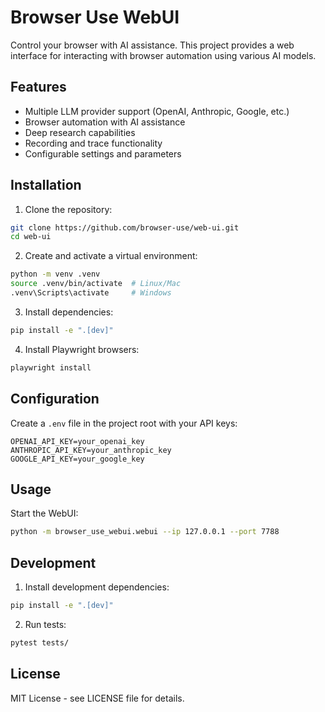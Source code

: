# Browser Use WebUI

Control your browser with AI assistance. This project provides a web interface for interacting with browser automation using various AI models.

## Features

- Multiple LLM provider support (OpenAI, Anthropic, Google, etc.)
- Browser automation with AI assistance
- Deep research capabilities
- Recording and trace functionality
- Configurable settings and parameters

## Installation

1. Clone the repository:
```bash
git clone https://github.com/browser-use/web-ui.git
cd web-ui
```

2. Create and activate a virtual environment:
```bash
python -m venv .venv
source .venv/bin/activate  # Linux/Mac
.venv\Scripts\activate     # Windows
```

3. Install dependencies:
```bash
pip install -e ".[dev]"
```

4. Install Playwright browsers:
```bash
playwright install
```

## Configuration

Create a `.env` file in the project root with your API keys:

```env
OPENAI_API_KEY=your_openai_key
ANTHROPIC_API_KEY=your_anthropic_key
GOOGLE_API_KEY=your_google_key
```

## Usage

Start the WebUI:

```bash
python -m browser_use_webui.webui --ip 127.0.0.1 --port 7788
```

## Development

1. Install development dependencies:
```bash
pip install -e ".[dev]"
```

2. Run tests:
```bash
pytest tests/
```

## License

MIT License - see LICENSE file for details.